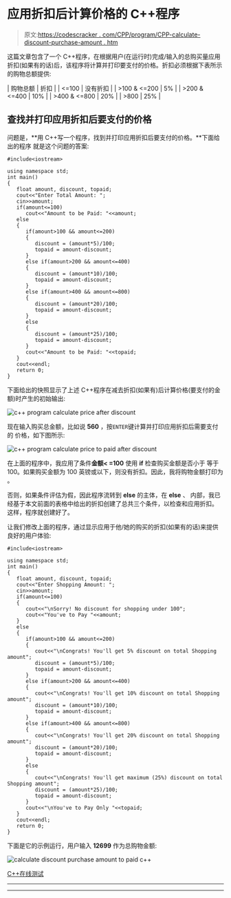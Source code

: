 # 应用折扣后计算价格的 C++程序

> 原文:[https://codescracker . com/CPP/program/CPP-calculate-discount-purchase-amount . htm](https://codescracker.com/cpp/program/cpp-calculate-discount-purchase-amount.htm)

这篇文章包含了一个 C++程序，在根据用户(在运行时)完成/输入的总购买量应用折扣(如果有的话)后，该程序将计算并打印要支付的价格。折扣必须根据下表所示的购物总额提供:

| 购物总额 | 折扣 |
| <=100 | 没有折扣 |
| >100 & <=200 | 5% |
| >200 & <=400 | 10% |
| >400 & <=800 | 20% |
| >800 | 25% |

## 查找并打印应用折扣后要支付的价格

问题是，**用 C++写一个程序，找到并打印应用折扣后要支付的价格。**下面给出的程序 就是这个问题的答案:

```
#include<iostream>

using namespace std;
int main()
{
   float amount, discount, topaid;
   cout<<"Enter Total Amount: ";
   cin>>amount;
   if(amount<=100)
      cout<<"Amount to be Paid: "<<amount;
   else
   {
      if(amount>100 && amount<=200)
      {
         discount = (amount*5)/100;
         topaid = amount-discount;
      }
      else if(amount>200 && amount<=400)
      {
         discount = (amount*10)/100;
         topaid = amount-discount;
      }
      else if(amount>400 && amount<=800)
      {
         discount = (amount*20)/100;
         topaid = amount-discount;
      }
      else
      {
         discount = (amount*25)/100;
         topaid = amount-discount;
      }
      cout<<"Amount to be Paid: "<<topaid;
   }
   cout<<endl;
   return 0;
}
```

下面给出的快照显示了上述 C++程序在减去折扣(如果有)后计算价格(要支付的金额)时产生的初始输出:

![c++ program calculate price after discount](../Images/5ef1d0cae18b855e8821b8eaa5815d6a.png)

现在输入购买总金额，比如说 **560** ，按`ENTER`键计算并打印应用折扣后需要支付的 价格，如下图所示:

![c++ program calculate price to paid after discount](../Images/df0340de5b33b4a384f9b074bc4f515e.png)

在上面的程序中，我应用了条件**金额< =100** 使用 **if** 检查购买金额是否小于 等于 100。如果购买金额为 100 英镑或以下，则没有折扣。因此，我将购物金额打印为 。

否则，如果条件评估为假，因此程序流转到 **else** 的主体，在 **else** 、 内部，我已经基于本文前面的表格中给出的折扣创建了总共三个条件，以检查和应用折扣。 这样，程序就创建好了。

让我们修改上面的程序，通过显示应用于他/她的购买的折扣(如果有的话)来提供良好的用户体验:

```
#include<iostream>

using namespace std;
int main()
{
   float amount, discount, topaid;
   cout<<"Enter Shopping Amount: ";
   cin>>amount;
   if(amount<=100)
   {
      cout<<"\nSorry! No discount for shopping under 100";
      cout<<"You've to Pay "<<amount;
   }
   else
   {
      if(amount>100 && amount<=200)
      {
         cout<<"\nCongrats! You'll get 5% discount on total Shopping amount";
         discount = (amount*5)/100;
         topaid = amount-discount;
      }
      else if(amount>200 && amount<=400)
      {
         cout<<"\nCongrats! You'll get 10% discount on total Shopping amount";
         discount = (amount*10)/100;
         topaid = amount-discount;
      }
      else if(amount>400 && amount<=800)
      {
         cout<<"\nCongrats! You'll get 20% discount on total Shopping amount";
         discount = (amount*20)/100;
         topaid = amount-discount;
      }
      else
      {
         cout<<"\nCongrats! You'll get maximum (25%) discount on total Shopping amount";
         discount = (amount*25)/100;
         topaid = amount-discount;
      }
      cout<<"\nYou've to Pay Only "<<topaid;
   }
   cout<<endl;
   return 0;
}
```

下面是它的示例运行，用户输入 **12699** 作为总购物金额:

![calculate discount purchase amount to paid c++](../Images/01743bdcae7561047767742e6f8fa92b.png)

[C++在线测试](/exam/showtest.php?subid=3)

* * *

* * *